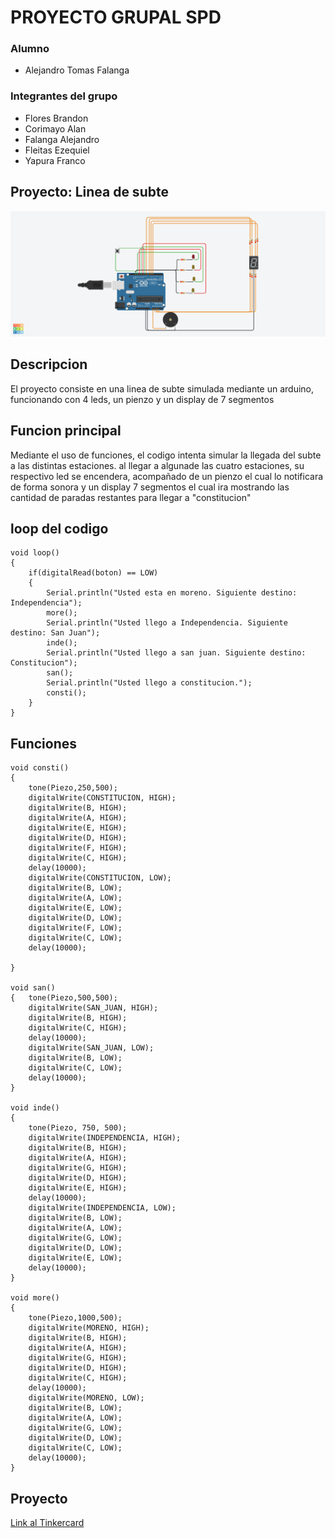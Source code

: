 # PROYECTO GRUPAL SPD

### Alumno
+ Alejandro Tomas Falanga

### Integrantes del grupo
+ Flores Brandon
+ Corimayo Alan
+ Falanga Alejandro
+ Fleitas Ezequiel 
+ Yapura Franco

## Proyecto: Linea de subte 
![Arduino](subte.png)

## Descripcion 
El proyecto consiste en una linea de subte simulada mediante un arduino, funcionando con 4 leds, un pienzo y un display de 7 segmentos

## Funcion principal 
Mediante el uso de funciones, el codigo intenta simular la llegada del subte a las distintas estaciones. al llegar a algunade las cuatro estaciones, su respectivo led se encendera, acompañado de un pienzo el cual lo notificara de forma sonora y un display 7 segmentos el cual ira mostrando las cantidad de paradas restantes para llegar a "constitucion"

## loop del codigo
```
void loop()
{
  	if(digitalRead(boton) == LOW)
    { 
      	Serial.println("Usted esta en moreno. Siguiente destino: Independencia");
    	more();
      	Serial.println("Usted llego a Independencia. Siguiente destino: San Juan");
  		inde();
      	Serial.println("Usted llego a san juan. Siguiente destino: Constitucion");
  		san();
      	Serial.println("Usted llego a constitucion.");
  		consti();
    }
}
```
## Funciones 
```
void consti()
{
  	tone(Piezo,250,500);
   	digitalWrite(CONSTITUCION, HIGH);
   	digitalWrite(B, HIGH);
  	digitalWrite(A, HIGH);
  	digitalWrite(E, HIGH);
  	digitalWrite(D, HIGH);
  	digitalWrite(F, HIGH);
  	digitalWrite(C, HIGH);	
  	delay(10000);
  	digitalWrite(CONSTITUCION, LOW);
  	digitalWrite(B, LOW);
  	digitalWrite(A, LOW);
  	digitalWrite(E, LOW);
  	digitalWrite(D, LOW);
  	digitalWrite(F, LOW);
  	digitalWrite(C, LOW);
  	delay(10000);

}

void san()
{	tone(Piezo,500,500);
  	digitalWrite(SAN_JUAN, HIGH);
 	digitalWrite(B, HIGH);
   	digitalWrite(C, HIGH);
  	delay(10000);
  	digitalWrite(SAN_JUAN, LOW);
 	digitalWrite(B, LOW);
   	digitalWrite(C, LOW);
  	delay(10000);
}

void inde()
{
  	tone(Piezo, 750, 500);
  	digitalWrite(INDEPENDENCIA, HIGH);
 	digitalWrite(B, HIGH);
  	digitalWrite(A, HIGH);
  	digitalWrite(G, HIGH);
  	digitalWrite(D, HIGH);
  	digitalWrite(E, HIGH);
 	delay(10000);
  	digitalWrite(INDEPENDENCIA, LOW);
 	digitalWrite(B, LOW);
  	digitalWrite(A, LOW);
  	digitalWrite(G, LOW);
  	digitalWrite(D, LOW);
  	digitalWrite(E, LOW);
  	delay(10000);
}

void more()
{
  	tone(Piezo,1000,500);
  	digitalWrite(MORENO, HIGH);
	digitalWrite(B, HIGH);
  	digitalWrite(A, HIGH);
  	digitalWrite(G, HIGH);
  	digitalWrite(D, HIGH);
  	digitalWrite(C, HIGH);
    delay(10000);
  	digitalWrite(MORENO, LOW);
  	digitalWrite(B, LOW);
  	digitalWrite(A, LOW);
  	digitalWrite(G, LOW);
  	digitalWrite(D, LOW);
  	digitalWrite(C, LOW);
  	delay(10000);
}
```
## Proyecto
[Link al Tinkercard](https://www.tinkercad.com/things/7Qgv4MRVNcy)